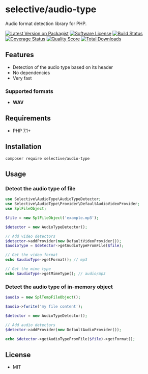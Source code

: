 # selective/audio-type

Audio format detection library for PHP.

[![Latest Version on Packagist](https://img.shields.io/github/release/selective-php/audio-type.svg?style=flat-square)](https://packagist.org/packages/selective/audio-type)
[![Software License](https://img.shields.io/badge/license-MIT-brightgreen.svg?style=flat-square)](LICENSE.md)
[![Build Status](https://img.shields.io/travis/selective-php/audio-type/master.svg?style=flat-square)](https://travis-ci.org/selective-php/audio-type)
[![Coverage Status](https://img.shields.io/scrutinizer/coverage/g/selective-php/audio-type.svg?style=flat-square)](https://scrutinizer-ci.com/g/selective-php/audio-type/code-structure)
[![Quality Score](https://img.shields.io/scrutinizer/quality/g/selective-php/audio-type.svg?style=flat-square)](https://scrutinizer-ci.com/g/selective-php/audio-type/?branch=master)
[![Total Downloads](https://img.shields.io/packagist/dt/selective/audio-type.svg?style=flat-square)](https://packagist.org/packages/selective/audio-type/stats)


## Features

* Detection of the audio type based on its header
* No dependencies
* Very fast

### Supported formats

* **WAV**

## Requirements

* PHP 7.1+

## Installation

```
composer require selective/audio-type
```

## Usage

### Detect the audio type of file

```php
use Selective\AudioType\AudioTypeDetector;
use Selective\AudioType\Provider\DefaultAudioVideoProvider;
use SplFileObject;

$file = new SplFileObject('example.mp3');

$detector = new AudioTypeDetector();

// Add video detectors
$detector->addProvider(new DefaultVideoProvider());
$audioType = $detector->getAudioTypeFromFile($file);

// Get the video format
echo $audioType->getFormat(); // mp3

// Get the mime type
echo $audioType->getMimeType(); // audio/mp3
```

### Detect the audio type of in-memory object

```php
$audio = new SplTempFileObject();

$audio->fwrite('my file content');

$detector = new AudioTypeDetector();

// Add audio detectors
$detector->addProvider(new DefaultAudioProvider());

echo $detector->getAudioTypeFromFile($file)->getFormat();
```

## License

* MIT

